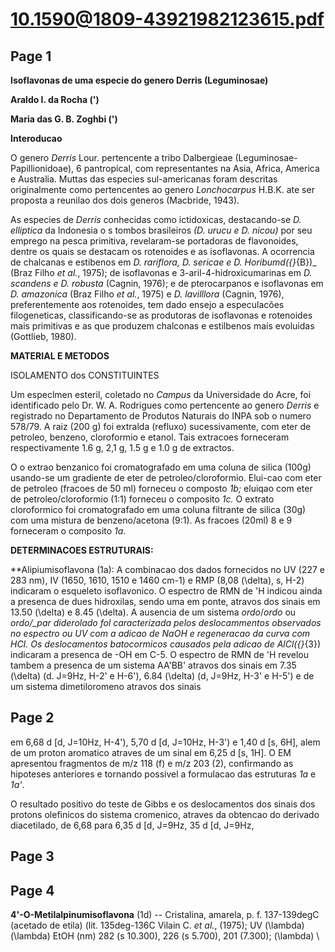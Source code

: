 # 10.1590@1809-43921982123615.pdf

## Page 1



**Isoflavonas de uma especie do genero Derris (Leguminosae)**

**Araldo I. da Rocha (')**

**Maria das G. B. Zoghbi (')**

**Interoducao**

O genero _Derris_ Lour. pertencente a tribo Dalbergieae (Leguminosae-Papillionidoae), 6 pantropical, com representantes na Asia, Africa, America e Australia. Muttas das especies sul-americanas foram descritas originalmente como pertencentes ao genero _Lonchocarpus_ H.B.K. ate ser proposta a reunilao dos dois generos (Macbride, 1943).

As especies de _Derris_ conhecidas como ictidoxicas, destacando-se _D. elliptica_ da Indonesia o s tombos brasileiros _(D. urucu e D. nicou)_ por seu emprego na pesca primitiva, revelaram-se portadoras de flavonoides, dentre os quais se destacam os rotenoides e as isoflavonas. A ocorrencia de chalcanas e estibenos em _D. rariflora, D. sericae e D. Horibumd\({}_{B}\)_ (Braz Filho _et al._, 1975); de isoflavonas e 3-aril-4-hidroxicumarinas em _D. scandens e D. robusta_ (Cagnin, 1976); e de pterocarpanos e isoflavonas em _D. amazonica_ (Braz Filho _et al._, 1975) e _D. lavilllora_ (Cagnin, 1976), preferentemente aos rotenoides, tem dado ensejo a especulacões filogeneticas, classificando-se as produtoras de isoflavonas e rotenoides mais primitivas e as que produzem chalconas e estilbenos mais evoluidas (Gottlieb, 1980).

**MATERIAL E METODOS**

ISOLAMENTO dos CONSTITUINTES

Um especlmen esteril, coletado no _Campus_ da Universidade do Acre, foi identificado pelo Dr. W. A. Rodrigues como pertencente ao genero _Derris_ e registrado no Departamento de Produtos Naturais do INPA sob o numero 578/79. A raiz (200 g) foi extralda (refluxo) sucessivamente, com eter de petroleo, benzeno, cloroformio e etanol. Tais extracoes forneceram respectivamente 1.6 g, 2,1 g, 1.5 g e 1.0 g de extractos.

O o extrao benzanico foi cromatografado em uma coluna de silica (100g) usando-se um gradiente de eter de petroleo/cloroformio. Elui-cao com eter de petroleo (fracoes de 50 ml) forneceu o composto _1b;_ eluiqao com eter de petroleo/cloroformio (1:1) forneceu o composito _1c._ O extrato cloroformico foi cromatografado em uma coluna filtrante de silica (30g) com uma mistura de benzeno/acetona (9:1). As fracoes (20ml) 8 e 9 forneceram o composito _1a._

**DETERMINACOES ESTRUTURAIS:**

**Alipiumisoflavona (1a): A combinacao dos dados fornecidos no UV (227 e 283 nm), IV (1650, 1610, 1510 e 1460 cm-1) e RMP (8,08 \(\delta\), s, H-2) indicaram o esqueleto isoflavonico. O espectro de RMN de 'H indicou ainda a presenca de dues hidroxilas, sendo uma em ponte, atravos dos sinais em 13.50 \(\delta\) e 8.45 \(\delta\). A ausencia de um sistema _ordo_/_ordo_ ou _ordo/__par_ diderolado fol caracterizada pelos deslocammentos observados no espectro ou UV com a adicao de NaOH e regeneracao da curva com HCI. Os deslocamentos batocormicos causados pela adicao de AlCl\({}_{3}\) indicaram a presenca de -OH em C-5. O espectro de RMN de 'H revelou tambem a presenca de um sistema AA'BB' atravos dos sinais em 7.35 \(\delta\) (d. J=9Hz, H-2' e H-6'), 6.84 \(\delta\) (d, J=9Hz, H-3' e H-5') e de um sistema dimetiloromeno atravos dos sinais

## Page 2

em 6,68 d [d, J=10Hz, H-4'), 5,70 d [d, J=10Hz, H-3') e 1,40 d [s, 6H], alem de um proton aromatico atraves de um sinal em 6,25 d [s, 1H]. O EM apresentou fragmentos de m/z 118 (f) e m/z 203 (2), confirmando as hipoteses anteriores e tornando possivel a formulacao das estruturas _1a_ e _1a'_.

O resultado positivo do teste de Gibbs e os deslocamentos dos sinais dos protons olefinicos do sistema cromenico, atraves da obtencao do derivado diacetilado, de 6,68 para 6,35 d [d, J=9Hz, 35 d [d, J=9Hz,

## Page 3



## Page 4



**4'-O-Metilalpinumisoflavona** (1d) -- Cristalina, amarela, p. f. 137-139degC (acetado de etila) (lit. 135deg-136C Vilain C. _et al._, (1975); UV \(\lambda\) \(\lambda\) EtOH (nm) 282 (s 10.300), 226 (s 5.700), 201 (7.300); \(\lambda\) \

